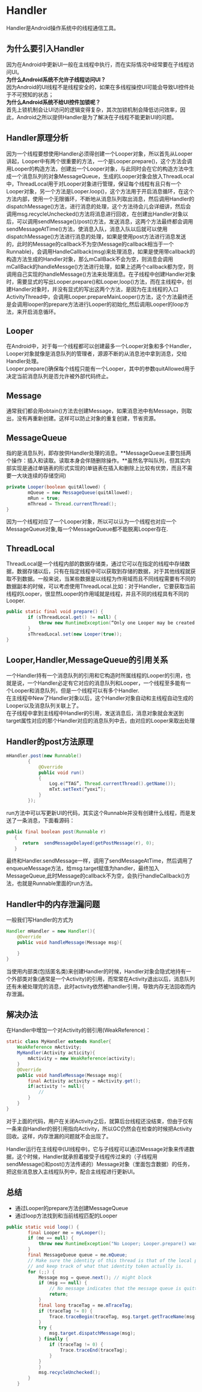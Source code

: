 # Handler

Handler是Android操作系统中的线程通信工具。

## 为什么要引入Handler

因为在Android中更新UI一般在主线程中执行，而在实际情况中经常要在子线程访问UI。  
**为什么Android系统不允许子线程访问UI？**  
因为Android的UI线程不是线程安全的，如果在多线程操控UI可能会导致UI控件处于不可预知的状态；  
**为什么Android系统不给UI控件加锁呢？**  
首先上锁机制会让UI访问的逻辑变得复杂，其次加锁机制会降低访问效率，因此，Android之所以提供Handler是为了解决在子线程不能更新UI的问题。

## Handler原理分析

因为一个线程要想使用Handler必须得创建一个Looper对象，所以首先从Looper讲起，Looper中有两个很重要的方法，一个是Looper.prepare\(\)，这个方法会调用Looper的构造方法，创建出一个Looper对象，与此同时会在它的构造方法中生成一个消息队列的对象MessageQueue，生成的Looper对象会放入ThreadLocal中，ThreadLocal用于对Looper对象进行管理，保证每个线程有且只有一个Looper对象，另一个方法是Looper.loop\(\)，这个方法用于开启消息循环，在这个方法内部，使用一个无限循环，不断地从消息队列取出消息，然后调用Handler的dispatchMessage\(\)方法，进行消息的处理，这个方法待会儿会详细讲，然后会调用msg.recycleUnchecked\(\)方法将消息进行回收，在创建出Handler对象以后，可以调用sendMessage\(\)/post\(\)方法，发送消息，这两个方法最终都会调用sendMessageAtTime\(\)方法，使消息入队，消息入队以后就可以使用dispatchMessage\(\)方法进行消息的处理，如果是使用post方法进行消息发送的，此时的Message的callback不为空\(Message的callback相当于一个Runnable\)，会调用HandleCallback\(msg\)来处理消息，如果是使用带callback的构造方法生成的Handler对象，那么mCallBack不会为空，则消息会调用mCallBack的handleMessge\(\)方法进行处理，如果上述两个callback都为空，则调用自己实现的handleMessage\(\)方法来处理消息。在子线程中创建Handler对象时，需要显式的写出Looper.prepare\(\)和Looper,loop\(\)方法，而在主线程中，创建Handler对象时，并没有显式的写出这两个方法，是因为在主线程的入口ActivityThread中，会调用Looper.prepareMainLooper\(\)方法，这个方法最终还是会调用looper的prepare方法进行Looper的初始化,然后调用Looper的loop方法，来开启消息循环。

## Looper

在Android中，对于每一个线程都可以创建最多一个Looper对象和多个Handler，Looper对象就像是消息队列的管理者，源源不断的从消息池中拿到消息，交给Handler处理。  
Looper.prepare\(\)确保每个线程只能有一个Looper，其中的参数quitAllowed用于决定当前消息队列是否允许被外部代码终止。

## Message

通常我们都会用obtain\(\)方法去创建Message，如果消息池中有Message，则取出，没有再重新创建。这样可以防止对象的重复创建，节省资源。

## MessageQueue

指的是消息队列，即存放供Handler处理的消息。**MessageQueue主要包括两个操作：插入和读取。读取本身会伴随删除操作。**虽然名字叫队列，但其实内部实现是通过单链表的形式实现的\(单链表在插入和删除上比较有优势，而且不需要一大块连续的存储空间\)

```java
private Looper(boolean quitAllowed) {
        mQueue = new MessageQueue(quitAllowed);
        mRun = true;
        mThread = Thread.currentThread();
}
```

因为一个线程对应了一个Looper对象，所以可以认为一个线程也对应一个MessageQueue对象,每一个MessageQueue都不能脱离Looper存在.

## ThreadLocal

ThreadLocal是一个线程内部的数据存储类，通过它可以在指定的线程中存储数据，数据存储以后，只有在指定线程中可以获取到存储的数据，对于其他线程就获取不到数据。一般来说，当某些数据是以线程为作用域而且不同线程需要有不同的数据副本的时候，可以考虑使用ThreadLocal.比如：对于Handler，它要获取当前线程的Looper，很显然Looper的作用域就是线程，并且不同的线程具有不同的Looper.

```java
public static final void prepare() {
        if (sThreadLocal.get() != null) {
            throw new RuntimeException(“Only one Looper may be created per thread”);
        }
        sThreadLocal.set(new Looper(true));
}
```

## Looper,Handler,MessageQueue的引用关系

一个Handler持有一个消息队列的引用和它构造时所属线程的Looper的引用，也就是说，一个Handler必定有它对应的消息队列和Looper，一个线程至多能有一个Looper和消息队列，但是一个线程可以有多个Handler.  
在主线程中New了Handler对象以后，这个Handler对象自动和主线程自动生成的Looper以及消息队列关联上了。  
在子线程中拿到主线程中Handler的引用，发送消息后，消息对象就会发送到target属性对应的那个Handler对应的消息队列中去，由对应的Looper来取出处理

## Handler的post方法原理

```java
mHandler.post(new Runnable()
        {
            @Override
            public void run()
            {
                Log.e(“TAG”, Thread.currentThread().getName());
                mTxt.setText(“yoxi”);
            }
        });
```

run方法中可以写更新UI的代码，其实这个Runnable并没有创建什么线程，而是发送了一条消息，下面看源码：

```java
public final boolean post(Runnable r)
   {
      return  sendMessageDelayed(getPostMessage(r), 0);
   }
```

最终和Handler.sendMessage一样，调用了sendMessageAtTime，然后调用了enqueueMessage方法，给msg.target赋值为handler，最终加入MessageQueue,此时Message的callback不为空，会执行handleCallback\(\)方法，也就是Runnable里面的run方法。

## Handler中的内存泄漏问题

一般我们写Handler的方式为

```java
Handler mHandler = new Handler(){
    @Override
    public void handleMessage(Message msg){

    }
}
```

当使用内部类\(包括匿名类\)来创建Handler的时候，Handler对象会隐式地持有一个外部类对象\(通常是一个Activity\)的引用，而常常在Activity退出以后，消息队列还有未被处理完的消息，此时activity依然被handler引用，导致内存无法回收而内存泄漏。

## 解决办法

在Handler中增加一个对Activity的弱引用\(WeakReference\)：

```java
static class MyHandler extends Handler{
    WeakReference mActivity;
    MyHandler(Activity acticity){
        mActivity = new WeakReference(activity);
    }
    @Override
    public void handleMessage(Message msg){
        final Activity activity = mActivity.get();
        if(activity != null){
            //
        }
    }
}
```

对于上面的代码，用户在关闭Activity之后，就算后台线程还没结束，但由于仅有一条来自Handler的弱引用指向Activity，所以GC仍然会在检查的时候把Activity回收。这样，内存泄漏的问题就不会出现了。

Handler运行在主线程中\(UI线程中\)，它与子线程可以通过Message对象来传递数据，这个时候，Handler就承担着接受子线程传过来的（子线程用sendMessage\(\)和post\(\)方法传递的）Message对象（里面包含数据）的任务，把这些消息放入主线程队列中，配合主线程进行更新UI。

## 总结

* 通过Looper的prepare方法创建MessageQueue
* 通过loop方法找到和当前线程匹配的Looper

```java
public static void loop() {
        final Looper me = myLooper();
        if (me == null) {
            throw new RuntimeException("No Looper; Looper.prepare() wasn't called on this thread.");
        }
        final MessageQueue queue = me.mQueue;
        // Make sure the identity of this thread is that of the local process,
        // and keep track of what that identity token actually is.
        for (;;) {
            Message msg = queue.next(); // might block
            if (msg == null) {
                // No message indicates that the message queue is quitting.
                return;
            }
            final long traceTag = me.mTraceTag;
            if (traceTag != 0) {
                Trace.traceBegin(traceTag, msg.target.getTraceName(msg));
            }
            try {
                msg.target.dispatchMessage(msg);
            } finally {
                if (traceTag != 0) {
                    Trace.traceEnd(traceTag);
                }
            }
            }
            msg.recycleUnchecked();
        }
    }
```



